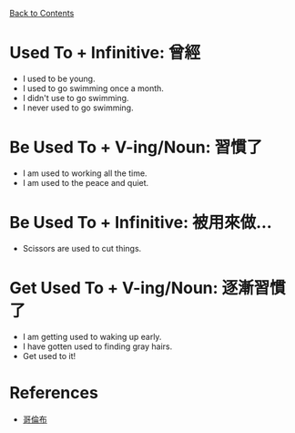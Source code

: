 ﻿[Back to Contents](../README.md)

# Used To + Infinitive: 曾經
- I used to be young.
- I used to go swimming once a month.
- I didn't use to go swimming.
- I never used to go swimming.

# Be Used To + V-ing/Noun: 習慣了
- I am used to working all the time.
- I am used to the peace and quiet.

# Be Used To + Infinitive: 被用來做…
- Scissors are used to cut things.

# Get Used To + V-ing/Noun: 逐漸習慣了
- I am getting used to waking up early.
- I have gotten used to finding gray hairs.
- Get used to it!

# References
- [哥倫布](https://www.youtube.com/watch?v=eU5V7jEYyrs)
